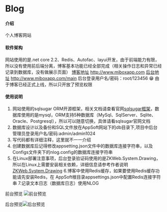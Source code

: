 # Blog

#### 介绍
个人博客网站

#### 软件架构
网站使用的是.net core 2.2、Redis、Autofac、layui开发，由于前端能力有限，所以没有使用前后端分离，博客基本功能已经全部完成（相关操作日志和异常已经记录到数据库，没有做展示页面）
[博客地址](http://www.miboxapp.com) http://www.miboxapp.com
[后台地址](http://[输入链接说明](http://www.miboxapp.com/main)) http://www.miboxapp.com/main
后台登录用户名/密码：root/123456
 :grin: 由于博客已经正式上线，所以只开放了预览权限


#### 使用说明

1. 网站使用的sqlsugar ORM开源框架，相关文档请查看官网[sqlsugar框架](http://www.codeisbug.com/)，数据库使用的是mysql，ORM支持5种数据库（MySql、SqlServer、Sqlite、Oracle、Postgresql），所以可以随意切换，具体请看sqlsugar官网文档
2. 数据库设计以及备份和SQL文件放在AppSoft网站下的db目录下,项目中后台管理员登录用户名/密码:admin/admin1024
3. 写代码都有详细注释，这里就不一一介绍
4. 创建数据库后记得修改appsetting.json文件中的数据库连接字符串，以及Configs文件夹下的nlog.config的数据库连接字符串
5. 在Linux部署注意事项，后台登录验证码使用的是ZKWeb.System.Drawing，所以在Linux上需要安装相关依赖，详细信息请参考作者说明[ZKWeb.System.Drawing](https://github.com/zkweb-framework/zkweb.system.drawing)
6.博客中使用Redis缓存，如果要使用Redis缓存功能请先安装Redis，在 AppSoft根目录appsettings.json中配置Redis连接字符串
7.记录文本日志（数据库日志）使用NLOG




前台预览
![前台预览](https://images.gitee.com/uploads/images/2019/0122/094841_7b096768_967952.png "37℃空间-个人博客.png")

后台预览![后台预览](https://images.gitee.com/uploads/images/2019/0122/095015_2d0d64ad_967952.png "后台管理系统.png")

